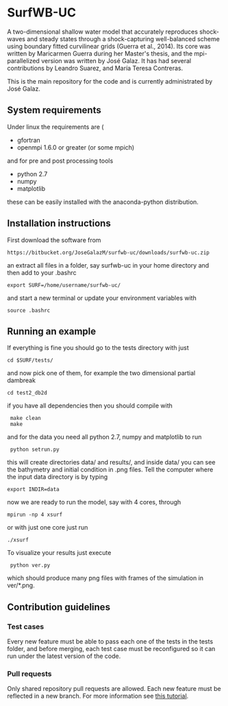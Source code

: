 # SurfWB-UC #

A two-dimensional shallow water model that accurately reproduces shock-waves and steady states through a shock-capturing well-balanced scheme using boundary fitted curvilinear grids (Guerra et al., 2014). Its core was written by Maricarmen Guerra during her Master's thesis, and the mpi-parallelized version was written by José Galaz. It has had several contributions by Leandro Suarez, and María Teresa Contreras. 

This is the main repository for the code and is currently administrated by José Galaz.

## System requirements
Under linux the requirements are (

* gfortran
* openmpi 1.6.0 or greater (or some mpich)

and for pre and post processing tools

* python 2.7
* numpy
* matplotlib

these can be easily installed with the anaconda-python distribution.

## Installation instructions
First download the software from

    https://bitbucket.org/JoseGalazM/surfwb-uc/downloads/surfwb-uc.zip

an extract all files in a folder, say surfwb-uc in your home directory and then add to your .bashrc

    export SURF=/home/username/surfwb-uc/

and start a new terminal or update your environment variables with

    source .bashrc

## Running an example

If everything is fine you should go to the tests directory with just

    cd $SURF/tests/

and now pick one of them, for example the two dimensional partial dambreak

    cd test2_db2d

if you have all dependencies then you should compile with

     make clean
     make

and for the data you need all python 2.7, numpy and matplotlib to run

     python setrun.py

this will create directories data/ and results/, and inside data/ you can see the bathymetry and initial condition in .png files. Tell the computer where the input data directory is by typing

    export INDIR=data

now we are ready to run the model, say with 4 cores, through

    mpirun -np 4 xsurf

or with just one core just run
    
    ./xsurf

To visualize your results just execute

     python ver.py

which should produce many png files with frames of the simulation in ver/*.png.

## Contribution guidelines

### Test cases

Every new feature must be able to pass each one of the tests in the tests folder, and before merging, each test case must be reconfigured so it can run under the latest version of the code.

### Pull requests

Only shared repository pull requests are allowed. Each new feature must be reflected in a new branch. For more information see [this tutorial](https://es.atlassian.com/git/tutorials/making-a-pull-request/).

<!--
### What is this repository for? ###

* Quick summary
* Version
* [Learn Markdown](https://bitbucket.org/tutorials/markdowndemo)

### How do I get set up? ###

* Summary of set up
* Configuration
* Dependencies
* Database configuration
* How to run tests
* Deployment instructions

### Contribution guidelines ###

* Writing tests
* Code review
* Other guidelines

### Who do I talk to? ###

* Repo owner or admin
* Other community or team contact-->